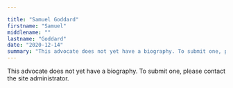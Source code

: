 ```yaml
---

title: "Samuel Goddard"
firstname: "Samuel"
middlename: ""
lastname: "Goddard"
date: "2020-12-14"
summary: "This advocate does not yet have a biography. To submit one, please contact the site administrator."
---
```

This advocate does not yet have a biography. To submit one, please contact the site administrator.


